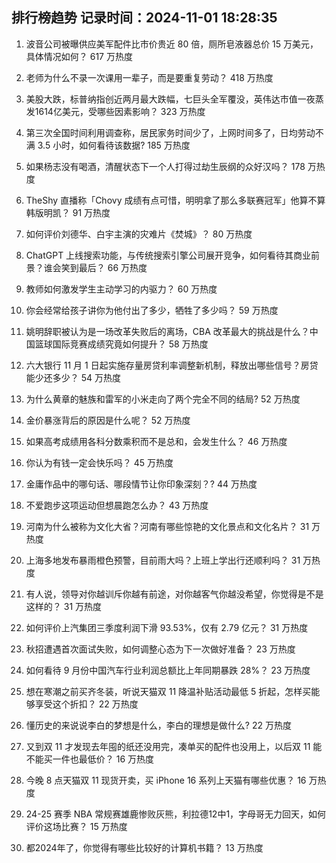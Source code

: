 
## 排行榜趋势 记录时间：2024-11-01 18:28:35
  
  1. 波音公司被曝供应美军配件比市价贵近 80 倍，厕所皂液器总价 15 万美元，具体情况如何？ 617 万热度
    
  2. 老师为什么不录一次课用一辈子，而是要重复劳动？ 418 万热度
    
  3. 美股大跌，标普纳指创近两月最大跌幅，七巨头全军覆没，英伟达市值一夜蒸发1614亿美元，受哪些因素影响？ 323 万热度
    
  4. 第三次全国时间利用调查称，居民家务时间少了，上网时间多了，日均劳动不满 3.5 小时，如何看待该数据? 185 万热度
    
  5. 如果杨志没有喝酒，清醒状态下一个人打得过劫生辰纲的众好汉吗？ 178 万热度
    
  6. TheShy 直播称「Chovy 成绩有点可惜，明明拿了那么多联赛冠军」他算不算韩版明凯？ 91 万热度
    
  7. 如何评价刘德华、白宇主演的灾难片《焚城》？ 80 万热度
    
  8. ChatGPT 上线搜索功能，与传统搜索引擎公司展开竞争，如何看待其商业前景？谁会笑到最后？ 66 万热度
    
  9. 教师如何激发学生主动学习的内驱力？ 60 万热度
    
  10. 你会经常给孩子讲你为他付出了多少，牺牲了多少吗？ 59 万热度
    
  11. 姚明辞职被认为是一场改革失败后的离场，CBA 改革最大的挑战是什么？中国篮球国际竞赛成绩究竟如何提升？ 58 万热度
    
  12. 六大银行 11 月 1 日起实施存量房贷利率调整新机制，释放出哪些信号？房贷能少还多少？ 54 万热度
    
  13. 为什么黄章的魅族和雷军的小米走向了两个完全不同的结局? 52 万热度
    
  14. 金价暴涨背后的原因是什么呢？ 52 万热度
    
  15. 如果高考成绩用各科分数乘积而不是总和，会发生什么？ 46 万热度
    
  16. 你认为有钱一定会快乐吗？ 45 万热度
    
  17. 金庸作品中的哪句话、哪段情节让你印象深刻？? 44 万热度
    
  18. 不爱跑步这项运动但想晨跑怎么办？ 43 万热度
    
  19. 河南为什么被称为文化大省？河南有哪些惊艳的文化景点和文化名片？ 31 万热度
    
  20. 上海多地发布暴雨橙色预警，目前雨大吗？上班上学出行还顺利吗？ 31 万热度
    
  21. 有人说，领导对你越训斥你越有前途，对你越客气你越没希望，你觉得是不是这样的？ 31 万热度
    
  22. 如何评价上汽集团三季度利润下滑 93.53%，仅有 2.79 亿元？ 31 万热度
    
  23. 秋招遭遇首次面试失败，如何调整心态为下一次做好准备？ 23 万热度
    
  24. 如何看待 9 月份中国汽车行业利润总额比上年同期暴跌 28%？ 23 万热度
    
  25. 想在寒潮之前买齐冬装，听说天猫双 11 降温补贴活动最低 5 折起，怎样买能够享受这个折扣？ 22 万热度
    
  26. 懂历史的来说说李白的梦想是什么，李白的理想是做什么? 22 万热度
    
  27. 又到双 11 才发现去年囤的纸还没用完，凑单买的配件也没用上，以后双 11 能不能买一件也最低价？ 16 万热度
    
  28. 今晚 8 点天猫双 11 现货开卖，买 iPhone 16 系列上天猫有哪些优惠？ 16 万热度
    
  29. 24-25 赛季 NBA 常规赛雄鹿惨败灰熊，利拉德12中1，字母哥无力回天，如何评价这场比赛？ 15 万热度
    
  30. 都2024年了，你觉得有哪些比较好的计算机书籍？ 13 万热度
    